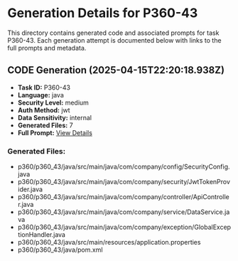 # Generation Details for P360-43

This directory contains generated code and associated prompts for task P360-43.
Each generation attempt is documented below with links to the full prompts and metadata.


## CODE Generation (2025-04-15T22:20:18.938Z)
- **Task ID:** P360-43
- **Language:** java
- **Security Level:** medium
- **Auth Method:** jwt
- **Data Sensitivity:** internal
- **Generated Files:** 7
- **Full Prompt:** [View Details](./.prompts/code-2025-04-15T22:20:18.938Z.json)

### Generated Files:
- p360/p360_43/java/src/main/java/com/company/config/SecurityConfig.java
- p360/p360_43/java/src/main/java/com/company/security/JwtTokenProvider.java
- p360/p360_43/java/src/main/java/com/company/controller/ApiController.java
- p360/p360_43/java/src/main/java/com/company/service/DataService.java
- p360/p360_43/java/src/main/java/com/company/exception/GlobalExceptionHandler.java
- p360/p360_43/java/src/main/resources/application.properties
- p360/p360_43/java/pom.xml
